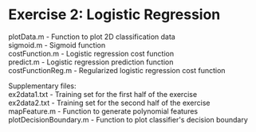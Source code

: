 # Exercise 2: Logistic Regression

plotData.m - Function to plot 2D classification data\
sigmoid.m - Sigmoid function\
costFunction.m - Logistic regression cost function\
predict.m - Logistic regression prediction function\
costFunctionReg.m - Regularized logistic regression cost function

Supplementary files:\
ex2data1.txt - Training set for the first half of the exercise\
ex2data2.txt - Training set for the second half of the exercise\
mapFeature.m - Function to generate polynomial features\
plotDecisionBoundary.m - Function to plot classifier's decision boundary